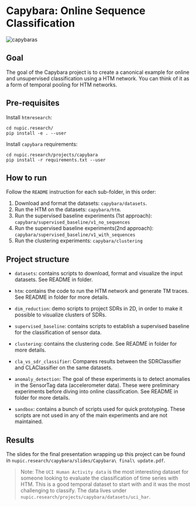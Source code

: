 Capybara: Online Sequence Classification
===
![capybaras](http://vignette4.wikia.nocookie.net/rio/images/c/c2/Capybaras.png/revision/latest?cb=20141219163253)

## Goal

The goal of the Capybara project is to create a canonical example for 
online and unsupervised classification using a HTM network. You can think 
of it as a form of temporal pooling for HTM networks.

## Pre-requisites
Install `htmresearch`:
```
cd nupic.research/
pip install -e . --user
```
Install `capybara` requirements:
```
cd nupic.research/projects/capybara
pip install -r requirements.txt --user
```

## How to run
Follow the `README` instruction for each sub-folder, in this order:
1. Download and format the datasets: `capybara/datasets`.
2. Run the HTM on the datasets: `capybara/htm`.
3. Run the supervised baseline experiments (1st approach): `capybara/supervised_baseline/v1_no_sequences`
4. Run the supervised baseline experiments(2nd approach): `capybara/supervised_baseline/v1_with_sequences`
5. Run the clustering experiments: `capybara/clustering`

## Project structure
* `datasets`: contains scripts to download, format and visualize the input 
datasets. See README in folder.

* `htm`: contains the code to run the HTM network and generate TM traces. See 
README in folder for more details.

* `dim_reduction`: demo scripts to project SDRs in 2D, in order to make it 
possible to visualize clusters of SDRs. 

* `supervised_baseline`: contains scripts to establish a supervised baseline 
for the classification of sensor data.

* `clustering`: contains the clustering code. See README in 
folder for more details.

* `cla_vs_sdr_classifier`: Compares results between the SDRClassifier and 
CLAClassifier on the same datasets.

* `anomaly_detection`: The goal of these experiments is to detect anomalies in 
the SensorTag data (accelerometer data). These were preliminary experiments 
before diving into online classification. See README in folder for more 
details.

* `sandbox`: contains a bunch of scripts used for quick prototyping. These 
scripts are not used in any of the main experiments and are not maintained. 


## Results
The slides for the final presentation wrapping up this project can be found in 
`nupic.research/capybara/slides/Capybara\ final\ update.pdf`.
> Note: The `UCI Human Activity data` is the most interesting dataset for 
someone looking to evaluate the classification of time series with HTM. 
This is a good temporal dataset to start with and it was the most challenging 
to classify. The data lives under `nupic.research/projects/capybara/datasets/uci_har`.
